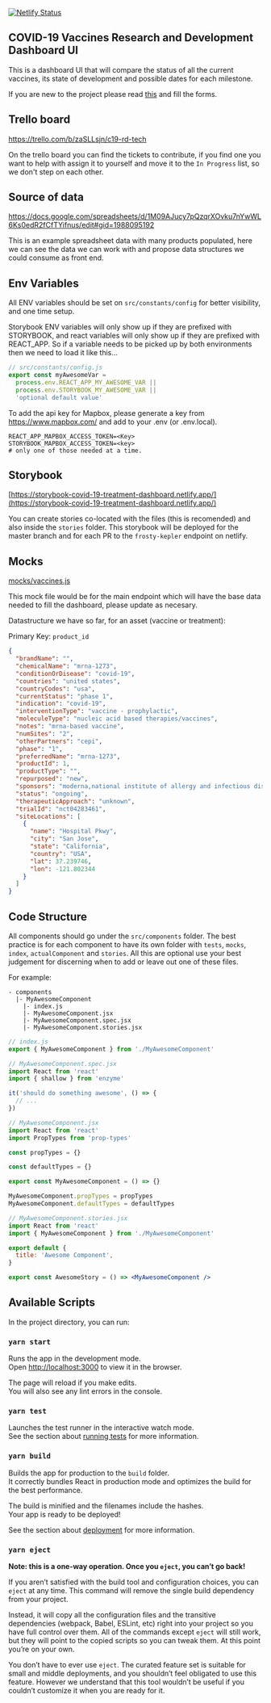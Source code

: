 [![Netlify Status](https://api.netlify.com/api/v1/badges/fddbe516-12c1-4535-943a-9fa7968d3396/deploy-status)](https://app.netlify.com/sites/covid-19-treatment-dashboard/deploys)

## COVID-19 Vaccines Research and Development Dashboard UI

This is a dashboard UI that will compare the status of all the current vaccines, its state of development and possible dates for each milestone.

If you are new to the project please read [this](https://docs.google.com/document/d/1LHECCE-MHXc-oz3uzq4xChw0jrEKeGKIO-92n_c7e4M/edit) and fill the forms.

## Trello board

https://trello.com/b/zaSLLsjn/c19-rd-tech

On the trello board you can find the tickets to contribute, if you find one you want to help with assign it to yourself and move it to the `In Progress` list, so we don't step on each other.

## Source of data

https://docs.google.com/spreadsheets/d/1M09AJucy7pQzqrXOvku7nYwWL6Ks0edR2fCfTYifnus/edit#gid=1988095192

This is an example spreadsheet data with many products populated, here we can see the data we can work with and propose data structures we could consume as front end.

## Env Variables

All ENV variables should be set on `src/constants/config` for better visibility, and one time setup.

Storybook ENV variables will only show up if they are prefixed with STORYBOOK, and react variables will only show up if they are prefixed with REACT_APP. So if a variable needs to be picked up by both environments then we need to load it like this...

```js
// src/constants/config.js
export const myAwesomeVar =
  process.env.REACT_APP_MY_AWESOME_VAR ||
  process.env.STORYBOOK_MY_AWESOME_VAR ||
  'optional default value'
```

To add the api key for Mapbox, please generate a key from https://www.mapbox.com/ and add to your .env (or .env.local).

```.env
REACT_APP_MAPBOX_ACCESS_TOKEN=<Key>
STORYBOOK_MAPBOX_ACCESS_TOKEN=<key>
# only one of those needed at a time.
```

## Storybook

[https://storybook-covid-19-treatment-dashboard.netlify.app/](https://storybook-covid-19-treatment-dashboard.netlify.app/)

You can create stories co-located with the files (this is recomended) and also inside the `stories` folder. This storybook will be deployed for the master branch and for each PR to the `frosty-kepler` endpoint on netlify.

## Mocks

[mocks/vaccines.js](https://github.com/c19-rnd-dashboard/c19-rnd-dashboard-ui/blob/master/src/mocks/vaccines.js)

This mock file would be for the main endpoint which will have the base data needed to fill the dashboard, please update as necesary.

Datastructure we have so far, for an asset (vaccine or treatment):

Primary Key: `product_id`

```json
{
  "brandName": "",
  "chemicalName": "mrna-1273",
  "conditionOrDisease": "covid-19",
  "countries": "united states",
  "countryCodes": "usa",
  "currentStatus": "phase 1",
  "indication": "covid-19",
  "interventionType": "vaccine - prophylactic",
  "moleculeType": "nucleic acid based therapies/vaccines",
  "notes": "mrna-based vaccine",
  "numSites": "2",
  "otherPartners": "cepi",
  "phase": "1",
  "preferredName": "mrna-1273",
  "productId": 1,
  "productType": "",
  "repurposed": "new",
  "sponsors": "moderna,national institute of allergy and infectious diseases",
  "status": "ongoing",
  "therapeuticApproach": "unknown",
  "trialId": "nct04283461",
  "siteLocations": [
    {
      "name": "Hospital Pkwy",
      "city": "San Jose",
      "state": "California",
      "country": "USA",
      "lat": 37.239746,
      "lon": -121.802344
    }
  ]
}
```

## Code Structure

All components should go under the `src/components` folder. The best practice is for each component to have its own folder with `tests`, `mocks`, `index`, `actualComponent` and `stories`. All this are optional use your best judgement for discerning when to add or leave out one of these files.

For example:

```
- components
  |- MyAwesomeComponent
    |- index.js
    |- MyAwesomeComponent.jsx
    |- MyAwesomeComponent.spec.jsx
    |- MyAwesomeComponent.stories.jsx
```

```js
// index.js
export { MyAwesomeComponent } from './MyAwesomeComponent'
```

```jsx
// MyAwesomeComponent.spec.jsx
import React from 'react'
import { shallow } from 'enzyme'

it('should do something awesome', () => {
  // ...
})
```

```jsx
// MyAwesomeComponent.jsx
import React from 'react'
import PropTypes from 'prop-types'

const propTypes = {}

const defaultTypes = {}

export const MyAwesomeComponent = () => {}

MyAwesomeComponent.propTypes = propTypes
MyAwesomeComponent.defaultTypes = defaultTypes
```

```jsx
// MyAwesomeComponent.stories.jsx
import React from 'react'
import { MyAwesomeComponent } from './MyAwesomeComponent'

export default {
  title: 'Awesome Component',
}

export const AwesomeStory = () => <MyAwesomeComponent />
```

## Available Scripts

In the project directory, you can run:

### `yarn start`

Runs the app in the development mode.<br />
Open [http://localhost:3000](http://localhost:3000) to view it in the browser.

The page will reload if you make edits.<br />
You will also see any lint errors in the console.

### `yarn test`

Launches the test runner in the interactive watch mode.<br />
See the section about [running tests](https://facebook.github.io/create-react-app/docs/running-tests) for more information.

### `yarn build`

Builds the app for production to the `build` folder.<br />
It correctly bundles React in production mode and optimizes the build for the best performance.

The build is minified and the filenames include the hashes.<br />
Your app is ready to be deployed!

See the section about [deployment](https://facebook.github.io/create-react-app/docs/deployment) for more information.

### `yarn eject`

**Note: this is a one-way operation. Once you `eject`, you can’t go back!**

If you aren’t satisfied with the build tool and configuration choices, you can `eject` at any time. This command will remove the single build dependency from your project.

Instead, it will copy all the configuration files and the transitive dependencies (webpack, Babel, ESLint, etc) right into your project so you have full control over them. All of the commands except `eject` will still work, but they will point to the copied scripts so you can tweak them. At this point you’re on your own.

You don’t have to ever use `eject`. The curated feature set is suitable for small and middle deployments, and you shouldn’t feel obligated to use this feature. However we understand that this tool wouldn’t be useful if you couldn’t customize it when you are ready for it.

